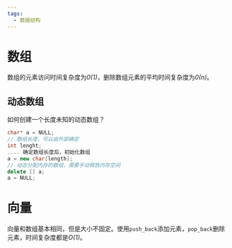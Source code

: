 ```yaml
---
tags:
  - 数据结构
---
```

# 数组

数组的元素访问时间复杂度为*0(1)*，删除数组元素的平均时间复杂度为*0(n)*。

## 动态数组

如何创建一个长度未知的动态数组？
```Cpp
char* a = NULL;
// 数组长度，可以由外部确定
int lenght;
.... 确定数组长度后，初始化数组
a = new char[length];
// 动态分配内存的数组，需要手动释放内存空间
delete [] a;
a = NULL;
```

# 向量

向量和数组基本相同，但是大小不固定。使用`push_back`添加元素，`pop_back`删除元素，时间复杂度都是*O(1)*。